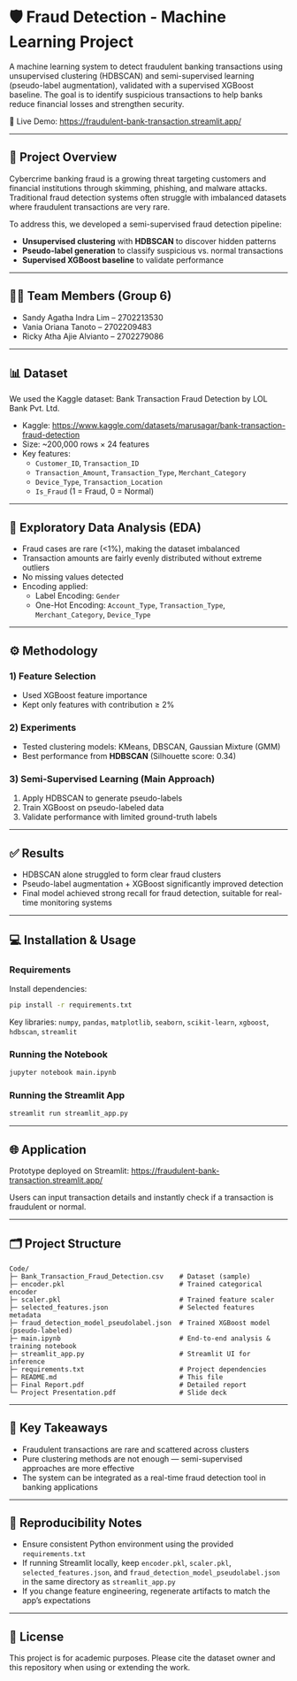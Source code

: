 # 🛡️ Fraud Detection - Machine Learning Project

A machine learning system to detect fraudulent banking transactions using unsupervised clustering (HDBSCAN) and semi-supervised learning (pseudo-label augmentation), validated with a supervised XGBoost baseline. The goal is to identify suspicious transactions to help banks reduce financial losses and strengthen security.

🚀 Live Demo: https://fraudulent-bank-transaction.streamlit.app/

---

## 📖 Project Overview

Cybercrime banking fraud is a growing threat targeting customers and financial institutions through skimming, phishing, and malware attacks. Traditional fraud detection systems often struggle with imbalanced datasets where fraudulent transactions are very rare.

To address this, we developed a semi-supervised fraud detection pipeline:

- **Unsupervised clustering** with **HDBSCAN** to discover hidden patterns
- **Pseudo-label generation** to classify suspicious vs. normal transactions
- **Supervised XGBoost baseline** to validate performance

---

## 👨‍💻 Team Members (Group 6)

- Sandy Agatha Indra Lim – 2702213530
- Vania Oriana Tanoto – 2702209483
- Ricky Atha Ajie Alvianto – 2702279086

---

## 📊 Dataset

We used the Kaggle dataset: Bank Transaction Fraud Detection by LOL Bank Pvt. Ltd.

- Kaggle: https://www.kaggle.com/datasets/marusagar/bank-transaction-fraud-detection
- Size: ~200,000 rows × 24 features
- Key features:
  - `Customer_ID`, `Transaction_ID`
  - `Transaction_Amount`, `Transaction_Type`, `Merchant_Category`
  - `Device_Type`, `Transaction_Location`
  - `Is_Fraud` (1 = Fraud, 0 = Normal)

---

## 🔎 Exploratory Data Analysis (EDA)

- Fraud cases are rare (<1%), making the dataset imbalanced
- Transaction amounts are fairly evenly distributed without extreme outliers
- No missing values detected
- Encoding applied:
  - Label Encoding: `Gender`
  - One-Hot Encoding: `Account_Type`, `Transaction_Type`, `Merchant_Category`, `Device_Type`

---

## ⚙️ Methodology

### 1) Feature Selection

- Used XGBoost feature importance
- Kept only features with contribution ≥ 2%

### 2) Experiments

- Tested clustering models: KMeans, DBSCAN, Gaussian Mixture (GMM)
- Best performance from **HDBSCAN** (Silhouette score: 0.34)

### 3) Semi-Supervised Learning (Main Approach)

1. Apply HDBSCAN to generate pseudo-labels
2. Train XGBoost on pseudo-labeled data
3. Validate performance with limited ground-truth labels

---

## ✅ Results

- HDBSCAN alone struggled to form clear fraud clusters
- Pseudo-label augmentation + XGBoost significantly improved detection
- Final model achieved strong recall for fraud detection, suitable for real-time monitoring systems

---

## 💻 Installation & Usage

### Requirements

Install dependencies:

```bash
pip install -r requirements.txt
```

Key libraries: `numpy`, `pandas`, `matplotlib`, `seaborn`, `scikit-learn`, `xgboost`, `hdbscan`, `streamlit`

### Running the Notebook

```bash
jupyter notebook main.ipynb
```

### Running the Streamlit App

```bash
streamlit run streamlit_app.py
```

---

## 🌐 Application

Prototype deployed on Streamlit: https://fraudulent-bank-transaction.streamlit.app/

Users can input transaction details and instantly check if a transaction is fraudulent or normal.

---

## 🗂️ Project Structure

```
Code/
├─ Bank_Transaction_Fraud_Detection.csv    # Dataset (sample)
├─ encoder.pkl                             # Trained categorical encoder
├─ scaler.pkl                              # Trained feature scaler
├─ selected_features.json                  # Selected features metadata
├─ fraud_detection_model_pseudolabel.json  # Trained XGBoost model (pseudo-labeled)
├─ main.ipynb                              # End-to-end analysis & training notebook
├─ streamlit_app.py                        # Streamlit UI for inference
├─ requirements.txt                        # Project dependencies
├─ README.md                               # This file
├─ Final Report.pdf                        # Detailed report
└─ Project Presentation.pdf                # Slide deck
```

---

## 📌 Key Takeaways

- Fraudulent transactions are rare and scattered across clusters
- Pure clustering methods are not enough — semi-supervised approaches are more effective
- The system can be integrated as a real-time fraud detection tool in banking applications

---

## 🔧 Reproducibility Notes

- Ensure consistent Python environment using the provided `requirements.txt`
- If running Streamlit locally, keep `encoder.pkl`, `scaler.pkl`, `selected_features.json`, and `fraud_detection_model_pseudolabel.json` in the same directory as `streamlit_app.py`
- If you change feature engineering, regenerate artifacts to match the app’s expectations

---

## 📝 License

This project is for academic purposes. Please cite the dataset owner and this repository when using or extending the work.
